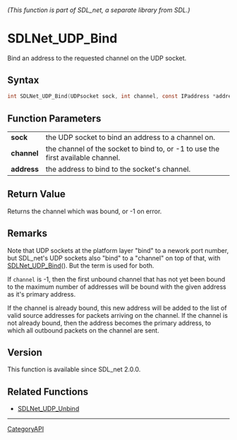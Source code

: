 ###### (This function is part of SDL_net, a separate library from SDL.)
# SDLNet_UDP_Bind

Bind an address to the requested channel on the UDP socket.

## Syntax

```c
int SDLNet_UDP_Bind(UDPsocket sock, int channel, const IPaddress *address);

```

## Function Parameters

|                 |                                                                                 |
| --------------- | ------------------------------------------------------------------------------- |
| **sock**        | the UDP socket to bind an address to a channel on.                              |
| **channel**     | the channel of the socket to bind to, or -1 to use the first available channel. |
| **address**     | the address to bind to the socket's channel.                                    |

## Return Value

Returns the channel which was bound, or -1 on error.

## Remarks

Note that UDP sockets at the platform layer "bind" to a nework port number,
but SDL_net's UDP sockets also "bind" to a "channel" on top of that, with
[SDLNet_UDP_Bind](SDLNet_UDP_Bind)(). But the term is used for both.

If `channel` is -1, then the first unbound channel that has not yet been
bound to the maximum number of addresses will be bound with the given
address as it's primary address.

If the channel is already bound, this new address will be added to the list
of valid source addresses for packets arriving on the channel. If the
channel is not already bound, then the address becomes the primary address,
to which all outbound packets on the channel are sent.

## Version

This function is available since SDL_net 2.0.0.

## Related Functions

* [SDLNet_UDP_Unbind](SDLNet_UDP_Unbind)

----
[CategoryAPI](CategoryAPI)

